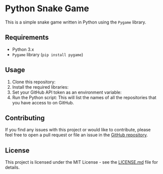 # Python Snake Game

This is a simple snake game written in Python using the `Pygame` library.

## Requirements

- Python 3.x
- `Pygame` library (`pip install pygame`)

## Usage

1. Clone this repository:
2. Install the required libraries:
3. Set your GitHub API token as an environment variable:
4. Run the Python script:
This will list the names of all the repositories that you have access to on GitHub.

## Contributing

If you find any issues with this project or would like to contribute, please feel free to open a pull request or file an issue in the [GitHub repository](https://github.com/yourusername/python-github-sample-demo).

## License

This project is licensed under the MIT License - see the [LICENSE.md](LICENSE.md) file for details.





